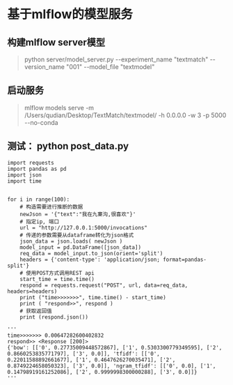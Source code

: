 
# 基于mlflow的模型服务

## 构建mlflow server模型
> python server/model_server.py --experiment_name "textmatch" --version_name "001" --model_file "textmodel"

## 启动服务
> mlflow models serve -m /Users/qudian/Desktop/TextMatch/textmodel/ -h 0.0.0.0 -w 3 -p 5000 --no-conda



## 测试： python post_data.py
```
import requests
import pandas as pd
import json
import time 


for i in range(100):
    # 构造需要进行推断的数据
    newJson = '{"text":"我在九寨沟,很喜欢"}'
    # 指定ip, 端口
    url = "http://127.0.0.1:5000/invocations"
    # 传递的参数需要从dataframe转化为json格式
    json_data = json.loads( newJson )
    model_input = pd.DataFrame([json_data])
    req_data = model_input.to_json(orient='split')
    headers = {'content-type': 'application/json; format=pandas-split'}
    # 使用POST方式调用REST api
    start_time = time.time()
    respond = requests.request("POST", url, data=req_data, headers=headers) 
    print ("time>>>>>>>", time.time() - start_time)
    print ( "respond>>", respond )
    # 获取返回值
    print (respond.json()) 

'''
time>>>>>>> 0.00647282600402832
respond>> <Response [200]>
{'bow': [['0', 0.27735009448572867], ['1', 0.5303300779349595], ['2', 0.8660253835771797], ['3', 0.0]], 'tfidf': [['0', 0.22011588892661677], ['1', 0.4647626270035471], ['2', 0.8749224658050323], ['3', 0.0]], 'ngram_tfidf': [['0', 0.0], ['1', 0.14798919161252086], ['2', 0.9999998300000288], ['3', 0.0]]}
'''
```
